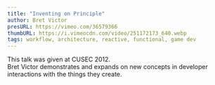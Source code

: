 ```yaml
---
title: "Inventing on Principle"
author: Bret Victor
presURL: https://vimeo.com/36579366
thumbURL: https://i.vimeocdn.com/video/251172173_640.webp
tags: workflow, architecture, reactive, functional, game dev
---
```


This talk was given at CUSEC 2012.<br/>Bret Victor demonstrates and expands on new concepts in developer interactions with the things they create.
